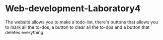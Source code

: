 # Web-development-Laboratory4

The website allows you to make a todo-list, there's buttons that allows you to mark all the to-dos, a button to clear all the to-dos and a button that deletes everything
